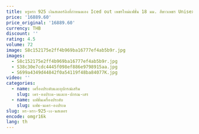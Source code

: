 ```yaml
---
title: หรูหรา 925 เงินสเตอร์ลิงที่กําหนดเอง Iced out เพชรใหม่แฟชั่น 18 มม. สีขาวเพชร Unisex Hip Hop สไตล์
price: '16889.60'
price_original: '16889.60'
currency: THB
discount: ''
rating: 4.5
volume: 72
image: S8c152175e2ff4b969ba16777ef4ab5b9r.jpg
images:
  - S8c152175e2ff4b969ba16777ef4ab5b9r.jpg
  - S38c30e7cdc4445f098ef886e9798915aa.jpg
  - S699a4349d44842f0a54119f48ba84077K.jpg
video: ''
categories:
  - name: เครื่องประดับและอุปกรณ์เสริม
    slug: เคร-องประด-บและอ-ปกรณ-เสร
  - name: แฟชั่นเครื่องประดับ
    slug: แฟช-นเคร-องประด
slug: หร-หรา-925-เง-นสเตอร
encode: omgr16k
lang: th
---
```

  
